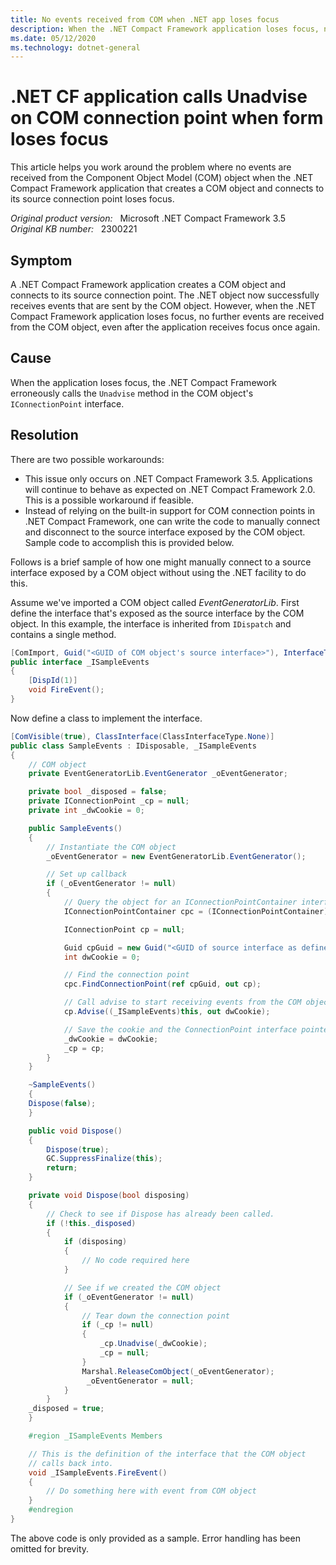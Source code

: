 ```yaml
---
title: No events received from COM when .NET app loses focus
description: When the .NET Compact Framework application loses focus, no further events are received from the COM object, even after the application receives focus once again. Provides workarounds.
ms.date: 05/12/2020
ms.technology: dotnet-general
---
```

# .NET CF application calls Unadvise on COM connection point when form loses focus

This article helps you work around the problem where no events are received from the Component Object Model (COM) object when the .NET Compact Framework application that creates a COM object and connects to its source connection point loses focus.

_Original product version:_ &nbsp; Microsoft .NET Compact Framework 3.5  
_Original KB number:_ &nbsp; 2300221

## Symptom

A .NET Compact Framework application creates a COM object and connects to its source connection point. The .NET object now successfully receives events that are sent by the COM object. However, when the .NET Compact Framework application loses focus, no further events are received from the COM object, even after the application receives focus once again.

## Cause

When the application loses focus, the .NET Compact Framework erroneously calls the `Unadvise` method in the COM object's `IConnectionPoint` interface.

## Resolution

There are two possible workarounds:

- This issue only occurs on .NET Compact Framework 3.5. Applications will continue to behave as expected on .NET Compact Framework 2.0. This is a possible workaround if feasible.
- Instead of relying on the built-in support for COM connection points in .NET Compact Framework, one can write the code to manually connect and disconnect to the source interface exposed by the COM object. Sample code to accomplish this is provided below.

Follows is a brief sample of how one might manually connect to a source interface exposed by a COM object without using the .NET facility to do this.

Assume we've imported a COM object called *EventGeneratorLib*. First define the interface that's exposed as the source interface by the COM object. In this example, the interface is inherited from `IDispatch` and contains a single method.

```csharp
[ComImport, Guid("<GUID of COM object's source interface>"), InterfaceType(ComInterfaceType.InterfaceIsIDispatch)]
public interface _ISampleEvents
{
    [DispId(1)]
    void FireEvent();
}
```

Now define a class to implement the interface.

```csharp
[ComVisible(true), ClassInterface(ClassInterfaceType.None)]
public class SampleEvents : IDisposable, _ISampleEvents
{
    // COM object
    private EventGeneratorLib.EventGenerator _oEventGenerator;

    private bool _disposed = false;
    private IConnectionPoint _cp = null;
    private int _dwCookie = 0;

    public SampleEvents()
    {
        // Instantiate the COM object
        _oEventGenerator = new EventGeneratorLib.EventGenerator();

        // Set up callback
        if (_oEventGenerator != null)
        {
            // Query the object for an IConnectionPointContainer interface
            IConnectionPointContainer cpc = (IConnectionPointContainer)_oEventGenerator;

            IConnectionPoint cp = null;

            Guid cpGuid = new Guid("<GUID of source interface as defined by COM object>");
            int dwCookie = 0;

            // Find the connection point
            cpc.FindConnectionPoint(ref cpGuid, out cp);

            // Call advise to start receiving events from the COM object
            cp.Advise((_ISampleEvents)this, out dwCookie);

            // Save the cookie and the ConnectionPoint interface pointer
            _dwCookie = dwCookie;
            _cp = cp;
        }
    }

    ~SampleEvents()
    {
    Dispose(false);
    }

    public void Dispose()
    {
        Dispose(true);
        GC.SuppressFinalize(this);
        return;
    }

    private void Dispose(bool disposing)
    {
        // Check to see if Dispose has already been called.
        if (!this._disposed)
        {
            if (disposing)
            {
                // No code required here
            }

            // See if we created the COM object
            if (_oEventGenerator != null)
            {
                // Tear down the connection point
                if (_cp != null)
                {
                    _cp.Unadvise(_dwCookie);
                    _cp = null;
                }
                Marshal.ReleaseComObject(_oEventGenerator);
                 _oEventGenerator = null;
            }
        }
    _disposed = true;
    }

    #region _ISampleEvents Members

    // This is the definition of the interface that the COM object
    // calls back into.
    void _ISampleEvents.FireEvent()
    {
        // Do something here with event from COM object
    }
    #endregion
}

```

The above code is only provided as a sample. Error handling has been omitted for brevity.
